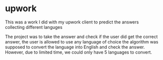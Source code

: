 # upwork
This was a work I did with my upwork client to predict the answers collecting different languges 

The project was to take the answer and check if the user did get the correct answer, the user is allowed to use any language of choice the algorithm was supposed to convert the language into English and check the answer. However, due to limited time, we could only have 5 languages to convert. 

